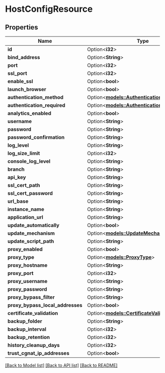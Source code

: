 # HostConfigResource

## Properties

Name | Type | Description | Notes
------------ | ------------- | ------------- | -------------
**id** | Option<**i32**> |  | [optional]
**bind_address** | Option<**String**> |  | [optional]
**port** | Option<**i32**> |  | [optional]
**ssl_port** | Option<**i32**> |  | [optional]
**enable_ssl** | Option<**bool**> |  | [optional]
**launch_browser** | Option<**bool**> |  | [optional]
**authentication_method** | Option<[**models::AuthenticationType**](AuthenticationType.md)> |  | [optional]
**authentication_required** | Option<[**models::AuthenticationRequiredType**](AuthenticationRequiredType.md)> |  | [optional]
**analytics_enabled** | Option<**bool**> |  | [optional]
**username** | Option<**String**> |  | [optional]
**password** | Option<**String**> |  | [optional]
**password_confirmation** | Option<**String**> |  | [optional]
**log_level** | Option<**String**> |  | [optional]
**log_size_limit** | Option<**i32**> |  | [optional]
**console_log_level** | Option<**String**> |  | [optional]
**branch** | Option<**String**> |  | [optional]
**api_key** | Option<**String**> |  | [optional]
**ssl_cert_path** | Option<**String**> |  | [optional]
**ssl_cert_password** | Option<**String**> |  | [optional]
**url_base** | Option<**String**> |  | [optional]
**instance_name** | Option<**String**> |  | [optional]
**application_url** | Option<**String**> |  | [optional]
**update_automatically** | Option<**bool**> |  | [optional]
**update_mechanism** | Option<[**models::UpdateMechanism**](UpdateMechanism.md)> |  | [optional]
**update_script_path** | Option<**String**> |  | [optional]
**proxy_enabled** | Option<**bool**> |  | [optional]
**proxy_type** | Option<[**models::ProxyType**](ProxyType.md)> |  | [optional]
**proxy_hostname** | Option<**String**> |  | [optional]
**proxy_port** | Option<**i32**> |  | [optional]
**proxy_username** | Option<**String**> |  | [optional]
**proxy_password** | Option<**String**> |  | [optional]
**proxy_bypass_filter** | Option<**String**> |  | [optional]
**proxy_bypass_local_addresses** | Option<**bool**> |  | [optional]
**certificate_validation** | Option<[**models::CertificateValidationType**](CertificateValidationType.md)> |  | [optional]
**backup_folder** | Option<**String**> |  | [optional]
**backup_interval** | Option<**i32**> |  | [optional]
**backup_retention** | Option<**i32**> |  | [optional]
**history_cleanup_days** | Option<**i32**> |  | [optional]
**trust_cgnat_ip_addresses** | Option<**bool**> |  | [optional]

[[Back to Model list]](../README.md#documentation-for-models) [[Back to API list]](../README.md#documentation-for-api-endpoints) [[Back to README]](../README.md)


